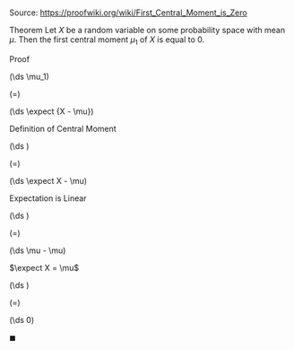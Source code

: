 # 

Source: https://proofwiki.org/wiki/First_Central_Moment_is_Zero

Theorem
Let $X$ be a random variable on some probability space with mean $\mu$. 
Then the first central moment $\mu_1$ of $X$ is equal to $0$.


Proof













\(\ds \mu_1\)

\(=\)







\(\ds \expect {X - \mu}\)





Definition of Central Moment














\(\ds \)

\(=\)







\(\ds \expect X - \mu\)





Expectation is Linear














\(\ds \)

\(=\)







\(\ds \mu - \mu\)





$\expect X = \mu$














\(\ds \)

\(=\)







\(\ds 0\)









$\blacksquare$





